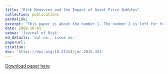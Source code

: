 ```yaml
---
title: "Risk Measures and the Impact of Asset Price Bubbles"
collection: publications
permalink: 
excerpt: 'This paper is about the number 1. The number 2 is left for future work.'
date: 2009-10-01
venue: 'Journal of Risk'
ed_details: 'vol no., issue no.'
paperurl: 
citation: 
doi: 'https://doi.org/10.21314/jor.2015.321'
---
```

<!-- This paper is about the number 1. The number 2 is left for future work. -->

[Download paper here](http://academicpages.github.io/files/paper1.pdf)

<!-- Recommended citation: Your Name, You. (2009). "Paper Title Number 1." <i>Journal 1</i>. 1(1). -->